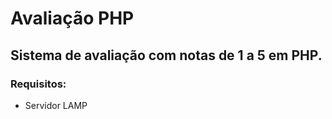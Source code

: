 # Avaliação PHP
## Sistema de avaliação com notas de 1 a 5 em PHP.

### Requisitos:
- Servidor LAMP


